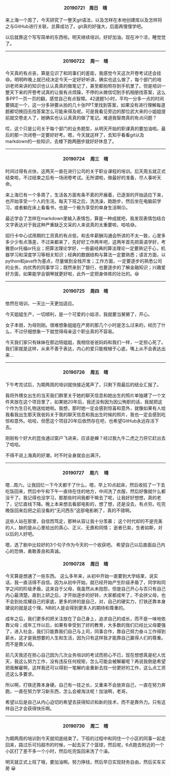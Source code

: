 #### <center>20190721&emsp;周日&emsp;晴</center>

来上海一个周了，今天研究了一整天git语法，以及怎样在本地创建库以及怎样将之与GitHub进行关联，总算成功了。git真的好强大，后面再慢慢学吧。

以后就靠这个写写简单的东西啦。明天继续培训，好好加油。现在冲个凉，睡觉觉了。

<hr/>

#### <center>20190722 &emsp;周一&emsp;晴</center>

今天真的有点丧，算是见识了和同事们的差距，我感觉今天这次开卷考试还会挂:smile:。明明昨晚上就已经决定今天一定好好听讲，确实也这么做了，每个部门的培训老师来讲的知识也认认真真的做笔记了，甚至都拍照存到手机里了。但是培训一整天下来的开卷考试真的让我有点烦躁，不停的从微信切到手机相册找答案，这么多PPT一页一页的翻，感觉自己有点智障。42道题1小时，平均一分多一点的时间要搞定一个，这一分多钟要从拍的几十张PPT里找到答案，如果没有进行理解每道题都切换回去找答案怎么可能来得及呢。可是我看见旁边的那位武大来的小姐姐提前就交卷走人了，她确实也认认真真的做了笔记。难道我智商真的有点问题？

哎，这个只是公司关于每个部门的业务题型，从明天开始的职课真的要加油啦。最后的那一次闭卷一定要好好考。嗯，今天就这样了，去知乎看看git以及markdown的一些知识，去楼下跑两圈步就好好休息了。

<hr />

#### <center>20190724 &emsp;周三&emsp;晴</center>

时间过得有点快，这两天一直在进行公司的关于职业课程的培训。后天周五就正式结束啦，不过结束之后有一场闭卷考试。无所谓啦，做最好的准备，尽人事听天命。

来上海已有一个多周了，生活各方面有条不紊的开展着，已逐渐的开始适应下来，也开始享受一个人的生活。每天下班之后，洗洗澡，跑跑步，然后坐在电脑前学习，或者躺在床上看看书，也是一个极为享受的单身生活啊:kissing:。

最近学会了怎样在markdown里输入表情包，算是一种成就吧，我发现表情包结合文字表达对于我这种严重缺乏文采的人来说真的太重要啦，哈哈:sweat_smile:。

招行卡中心试用期的工资真的有点低，和去年薪酬沟通会所讲的不太一致，心里多多少少有点落差，不过来都来了，先好好工作两年吧，这两年首先把英语学好，考雅思or托福or托业；把算法理论学好，一些最经典的算法理论一定要熟记于心，机器学习和深度学习等相关知识；经典的数据结构与算法一定要熟悉；语言方面，以python和java作为基点，尽量做到全栈开发；工作方面，一定要逐步的熟悉公司的业务，向优秀的同事学习；既然来到了银行，也要逐步的了解金融知识；兴趣爱好方面，如果能学会钢琴就更好啦，此外一定把身体练的壮壮的。:satisfied:

<hr />

#### <center>20190725 &emsp;周四&emsp;晴</center>
依然在培训，一天比一天更加适应。

今天姐姐生产，一切顺利，是一个可爱的小姑凉，我就要当舅舅了，开心。

女子本弱，为母则刚。很难想象姐姐在产房的那几个小时是怎么过来的，经历了什么，不过仔细想象一下就觉得母亲这个职业真的不容易。

今天我们家只有妹妹在那边陪姐姐，我相信爸爸妈妈和我们一样，一定担心死了。我们家就是这样，从来不善于表达，内心的爱只能根植于心底，嘴上从不会表达出来...

<hr />

#### <center> 20190726 &emsp;周五&emsp;晴</center>

下午考完试后，为期两周的培训就快接近尾声了，只剩下周最后的结业汇报了。

我将外甥女出生的当天我们群里关于她的聊天信息和她出生的照片单独建了一个文件夹放在这个项目里了，如果她20年后，我还没有因为因公殉职的话，我就把这个作为生日礼物送给她啦。我想，那时她一定会感到惊喜和意外，就像如果有人给我看我出生那天我爸妈关于我的聊天信息和我出生时候的照片，我也一定会感到吃惊和意外。哈哈，但愿这个项目20年后依然存在吧，也希望GitHub永远存活下去。

刚刚有个好大的昆虫通过窗户飞进来，应该是蝉？经过我九牛二虎之力将它赶出去了哈哈。

不得不说上海真的好潮，时不时全身就会出满汗。

<hr />

#### <center> 20190727 &emsp;周六&emsp; 晴</center>

嗯...周六。让我回忆一下今天都干了什么，嗯，早上10点起床，然后收拾了一下去吃饭回来，然后中午和下午一直待在住的地方，中间洗了衣服，然后好像就什么都没干了。我记得也没学习，那那些时间我都干嘛去了呢，让我好好想想，真的老了，记忆直线下降。晚上本来想去看部电影的，想了想，还是没去，有点穷。吃完晚饭回来后把之前没看的“无问西东”这部电影刷了，真的不错啊。

这些人站在那里，自信而笃定，那种从容让我十分羡慕；
这个时代却的不是完美的人，缺的是从心里给出的真心、正义、无畏和同情；
逝者已矣，生者如斯，对以后的人好吧。

嗯，选了剧中比较好的3个句子作为今天的一个收获吧。
希望自己以后直面自己内心的恐惧，勇敢善良和真诚。

#### <center>20190728 &emsp;周日&emsp;晴</center>

今天算是想通了一些东西。
这么多年来，从初中开始一直要到大学结束，说实话，我一直活得不自信。因为从初中开始，就已经开始产生阶级矛盾了，同学和同学之间的阶级矛盾，这来自于父母，我虽然从未抱怨，但是自己开心与否只有自己内心最清楚。直到上研之后，才开始逐步的好转，大家都成年了，不会拼父母，也不会到处炫耀自己的家底，更多的拼的是自己，对，自己的硬实力，打铁还靠本身硬说的就是这个理。NB的人是会得到更多人的期待和尊重的。

成年之后，我们更多的把关注放在了自己身上，追求自己的成长，而不是一味地依靠父母；成年工作以后，如果有幸受到了好的教育，大多数的我们已经比父母要强了，进入社会，我们只能靠我们自己与上司，同事合作，靠自己努力奋斗工作得到薪水，这才是我想要的人生和生活，因为只有这样我才能靠自己赢得人们的尊重。而不是靠父母。

前几天我还在担心自己因为几次业务培训的考试而担心不已，现在想想真是杞人忧天，我这么努力工作，没有违反任何规矩，怎么可能会被解雇呢？再说我倒是希望把我解雇啊，这样我还可以得到一笔解约金重新去找一份更好的工作，这么点工资还这么多要求。

所以啊，打铁还靠本身硬。自己有一技之长，又重来不会放弃自己，一直在努力奔跑，一直在努力学习新东西，怎么会被淘汰呢！加油啊，老哥。

希望以后是自己从内心迫切的希望去获得知识和新的技术，而不是靠外力。只有这样自己才会获得快乐啊。

<hr />

#### <center>20190730 &emsp;周二&emsp;晴</center>

为期两周的培训到今天就彻底结束了。下班的过程中和同住一个小区的同事一起走回来，路过乐可玛超市的时候，一起去买了个篮球，然后呢，6点跑去附近的一个小区打了差不多一个小时，然后吃完饭回来洗了个澡。

明天就正式上班了哦，要加油啊。努力挣钱，然后早日实现财务自由，然后买车买房 :grinning:

